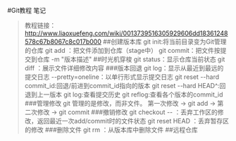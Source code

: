﻿#Git教程 笔记
> 教程链接：http://www.liaoxuefeng.com/wiki/0013739516305929606dd18361248578c67b8067c8c017b000
##创建版本库
git init:将当前目录变为Git管理的仓库
git add <filename>：把文件添加到仓库（stage中）
git commit：把文件按提交到仓库
	-m "版本描述"
##时光机穿梭
git status：显示仓库当前状态
git diff <filename>：展示文件详细修改内容
###版本回退
git log：显示从最近到最远的提交日志
	--pretty=oneline：以单行形式显示提交日志
git reset --hard commit_id:回退/前进到commit_id指向的版本
git reset --hard HEAD^:回退到上一版本
git log:查看提交历史
git reflog:查看各个版本的commit_id
###管理修改
git 管理的是修改，而非文件。
第一次修改 -> git add -> 第二次修改 -> git commit
###撤销修改
git checkout -- <filename>：丢弃工作区的修改，返回最近一次add/commit时的文件状态
git reset HEAD <filename>：丢弃暂存区的修改
###删除文件
git rm <filename>：从版本库中删除文件
##远程仓库
